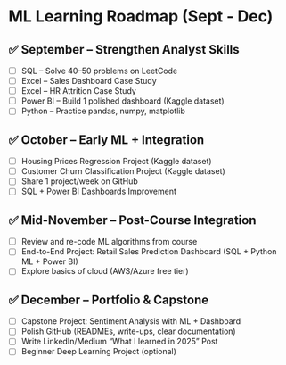 # ML Learning Roadmap (Sept - Dec)

## ✅ September – Strengthen Analyst Skills
- [ ] SQL – Solve 40–50 problems on LeetCode
- [ ] Excel – Sales Dashboard Case Study
- [ ] Excel – HR Attrition Case Study
- [ ] Power BI – Build 1 polished dashboard (Kaggle dataset)
- [ ] Python – Practice pandas, numpy, matplotlib

## ✅ October – Early ML + Integration
- [ ] Housing Prices Regression Project (Kaggle dataset)
- [ ] Customer Churn Classification Project (Kaggle dataset)
- [ ] Share 1 project/week on GitHub
- [ ] SQL + Power BI Dashboards Improvement

## ✅ Mid-November – Post-Course Integration
- [ ] Review and re-code ML algorithms from course
- [ ] End-to-End Project: Retail Sales Prediction Dashboard (SQL + Python ML + Power BI)
- [ ] Explore basics of cloud (AWS/Azure free tier)

## ✅ December – Portfolio & Capstone
- [ ] Capstone Project: Sentiment Analysis with ML + Dashboard
- [ ] Polish GitHub (READMEs, write-ups, clear documentation)
- [ ] Write LinkedIn/Medium “What I learned in 2025” Post
- [ ] Beginner Deep Learning Project (optional)
